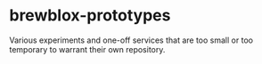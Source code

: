 # brewblox-prototypes

Various experiments and one-off services that are too small or too temporary to warrant their own repository.
